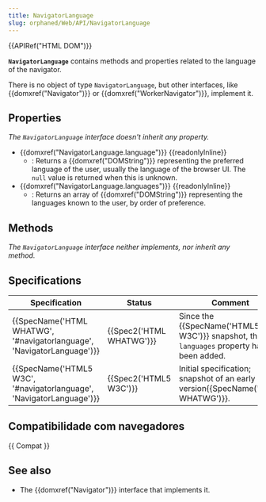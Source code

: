 ```yaml
---
title: NavigatorLanguage
slug: orphaned/Web/API/NavigatorLanguage
---
```


{{APIRef("HTML DOM")}}

**`NavigatorLanguage`** contains methods and properties related to the language of the navigator.

There is no object of type `NavigatorLanguage`, but other interfaces, like {{domxref("Navigator")}} or {{domxref("WorkerNavigator")}}, implement it.

## Properties

_The `NavigatorLanguage`_ _interface doesn't inherit any property._

- {{domxref("NavigatorLanguage.language")}} {{readonlyInline}}
  - : Returns a {{domxref("DOMString")}} representing the preferred language of the user, usually the language of the browser UI. The `null` value is returned when this is unknown.
- {{domxref("NavigatorLanguage.languages")}} {{readonlyInline}}
  - : Returns an array of {{domxref("DOMString")}} representing the languages known to the user, by order of preference.

## Methods

_The_ _`NavigatorLanguage`_ _interface neither implements, nor inherit any method._

## Specifications

| Specification                                                                                | Status                           | Comment                                                                                       |
| -------------------------------------------------------------------------------------------- | -------------------------------- | --------------------------------------------------------------------------------------------- |
| {{SpecName('HTML WHATWG', '#navigatorlanguage', 'NavigatorLanguage')}} | {{Spec2('HTML WHATWG')}} | Since the {{SpecName('HTML5 W3C')}} snapshot, the `languages` property has been added. |
| {{SpecName('HTML5 W3C', '#navigatorlanguage', 'NavigatorLanguage')}} | {{Spec2('HTML5 W3C')}}     | Initial specification; snapshot of an early version{{SpecName('HTML WHATWG')}}.      |

## Compatibilidade com navegadores

{{ Compat }}

## See also

- The {{domxref("Navigator")}} interface that implements it.
